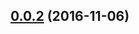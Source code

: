 <a name="0.0.2"></a>
## [0.0.2](https://github.com/ellerbrock/error-log-exit/compare/v0.0.2...v0.0.2) (2016-11-06)




